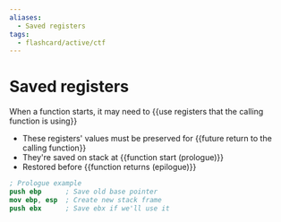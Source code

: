 ```yaml
---
aliases:
  - Saved registers
tags:
  - flashcard/active/ctf
---
```


# Saved registers

When a function starts, it may need to {{use registers that the calling function is using}} <!--SR:!2024-12-14,1,230-->

- These registers' values must be preserved for {{future return to the calling function}}
- They're saved on stack at {{function start (prologue)}}
- Restored before {{function returns (epilogue)}}
```nasm
; Prologue example
push ebp      ; Save old base pointer
mov ebp, esp  ; Create new stack frame
push ebx      ; Save ebx if we'll use it
```
<!--SR:!2024-12-14,1,228!2024-12-14,1,225!2024-12-14,1,223-->

  